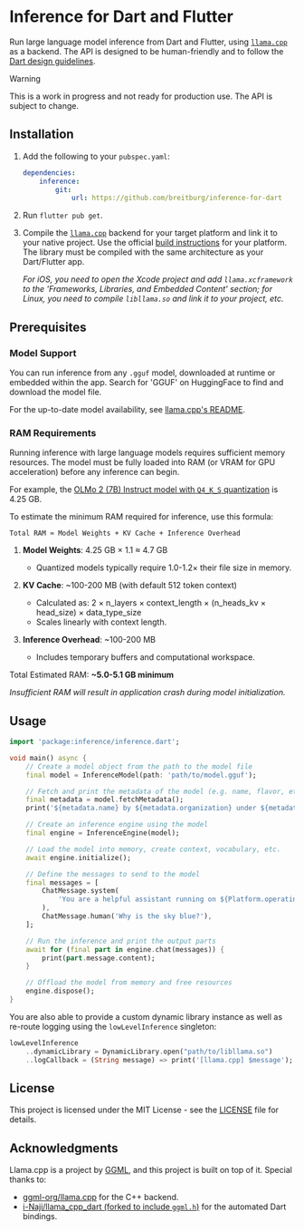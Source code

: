 # Inference for Dart and Flutter

Run large language model inference from Dart and Flutter, using [`llama.cpp`](https://github.com/ggml-org/llama.cpp) as a backend. The API is designed to be human-friendly and to follow the [Dart design guidelines](https://dart.dev/effective-dart/design).

> [!WARNING]  
> This is a work in progress and not ready for production use. The API is subject to change.

## Installation

1. Add the following to your `pubspec.yaml`:
    ```yaml
    dependencies:
        inference:
            git:
                url: https://github.com/breitburg/inference-for-dart
    ```

2. Run `flutter pub get`.

3. Compile the [`llama.cpp`](https://github.com/ggml-org/llama.cpp) backend for your target platform and link it to your native project. Use the official [build instructions](https://github.com/ggml-org/llama.cpp/blob/master/docs/build.md) for your platform. The library must be compiled with the same architecture as your Dart/Flutter app.

    _For iOS, you need to open the Xcode project and add `llama.xcframework` to the 'Frameworks, Libraries, and Embedded Content' section; for Linux, you need to compile `libllama.so` and link it to your project, etc._

## Prerequisites

### Model Support

You can run inference from any `.gguf` model, downloaded at runtime or embedded within the app. Search for 'GGUF' on HuggingFace to find and download the model file.

For the up-to-date model availability, see [llama.cpp's README](https://github.com/ggml-org/llama.cpp?tab=readme-ov-file#text-only).

### RAM Requirements

Running inference with large language models requires sufficient memory resources. The model must be fully loaded into RAM (or VRAM for GPU acceleration) before any inference can begin.

For example, the [OLMo 2 (7B) Instruct model with `Q4_K_S` quantization](https://huggingface.co/allenai/OLMo-2-1124-7B-Instruct-GGUF/blob/main/olmo-2-1124-7B-instruct-Q4_K_S.gguf) is 4.25 GB.

To estimate the minimum RAM required for inference, use this formula:

```
Total RAM ≈ Model Weights + KV Cache + Inference Overhead
```

1. **Model Weights**: 4.25 GB × 1.1 ≈ 4.7 GB
   - Quantized models typically require 1.0-1.2× their file size in memory.

2. **KV Cache**: ~100-200 MB (with default 512 token context)
   - Calculated as: 2 × n_layers × context_length × (n_heads_kv × head_size) × data_type_size
   - Scales linearly with context length.

3. **Inference Overhead**: ~100-200 MB
   - Includes temporary buffers and computational workspace.

Total Estimated RAM: **~5.0-5.1 GB minimum**

*Insufficient RAM will result in application crash during model initialization.*

## Usage

```dart
import 'package:inference/inference.dart';

void main() async {
    // Create a model object from the path to the model file
    final model = InferenceModel(path: 'path/to/model.gguf');

    // Fetch and print the metadata of the model (e.g. name, flavor, etc.)
    final metadata = model.fetchMetadata();
    print('${metadata.name} by ${metadata.organization} under ${metadata.license}');

    // Create an inference engine using the model
    final engine = InferenceEngine(model);

    // Load the model into memory, create context, vocabulary, etc.
    await engine.initialize();

    // Define the messages to send to the model
    final messages = [
        ChatMessage.system(
            'You are a helpful assistant running on ${Platform.operatingSystem}.'
        ),
        ChatMessage.human('Why is the sky blue?'),
    ];

    // Run the inference and print the output parts
    await for (final part in engine.chat(messages)) {
        print(part.message.content);
    }

    // Offload the model from memory and free resources
    engine.dispose();
}
```

You are also able to provide a custom dynamic library instance as well as re-route logging using the `lowLevelInference` singleton:

```dart
lowLevelInference
    ..dynamicLibrary = DynamicLibrary.open("path/to/libllama.so")
    ..logCallback = (String message) => print('[llama.cpp] $message');
```

## License

This project is licensed under the MIT License - see the [LICENSE](LICENSE) file for details.

## Acknowledgments

Llama.cpp is a project by [GGML](https://ggml.ai/), and this project is built on top of it. Special thanks to:

- [ggml-org/llama.cpp](https://github.com/ggml-org/llama.cpp) for the C++ backend.
- [i-Naji/llama_cpp_dart (forked to include `ggml.h`)](https://github.com/breitburg/llama_cpp_dart_bindings) for the automated Dart bindings.